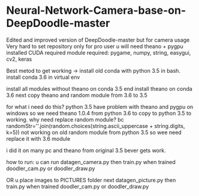 # Neural-Network-Camera-base-on-DeepDoodle-master
Edited and improved version of DeepDoodle-master but for camera usage
Very hard to set repository only for pro user
u will need theano + pygpu installed
CUDA required
module required: pygame, numpy, string, easygui, cv2, keras

Best metod to get working -> install old conda with python 3.5 in bash. install conda 3.6 in virtual env

install all modules without theano on conda 3.5 end install theano on conda 3.6 next copy theano and random module from 3.6 to 3.5

for what i need do this? python 3.5 have problem with theano and pygpu on windows so we need theano 1.0.4 from python 3.6 to copy to python 3.5 to working.
why need replace random module?
bc randomStr=''.join(random.choices(string.ascii_uppercase + string.digits, k=5)) not working on old random module from python 3.5 so wee need replace it with 3.6 module

i did it on many pc and theano from original 3.5 bever gets work.


how to run:
u can run datagen_camera.py
then train.py
when trained doodler_cam.py or doodler_draw.py

OR
u place images to PICTURES folder
next datagen_picture.py
then train.py
when trained doodler_cam.py or doodler_draw.py
